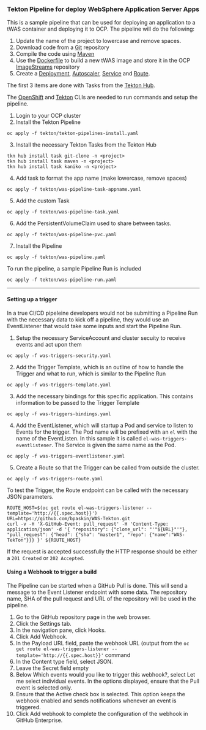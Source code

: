 ### Tekton Pipeline for deploy WebSphere Application Server Apps ###

This is a sample pipeline that can be used for deploying an application to a tWAS container and deploying it to OCP.  The pipeline will do the following:

1. Update the name of the project to lowercase and remove spaces.
2. Download code from a [Git](https://github.com) repository
3. Compile the code using [Maven](https://maven.apache.org)
4. Use the [Dockerfile](https://docs.docker.com/engine/reference/builder/) to build a new tWAS image and store it in the OCP [ImageStreams](https://docs.openshift.com/container-platform/4.10/openshift_images/image-streams-manage.html) repository
5. Create a [Deployment](https://kubernetes.io/docs/concepts/workloads/controllers/deployment/), [Autoscaler](https://kubernetes.io/docs/tasks/run-application/horizontal-pod-autoscale/), [Service](https://kubernetes.io/docs/concepts/services-networking/service/) and [Route](https://docs.openshift.com/container-platform/4.10/networking/routes/route-configuration.html).	

The first 3 items are done with Tasks from the [Tekton Hub](https://hub.tekton.dev).

The [OpenShift](https://mirror.openshift.com/pub/openshift-v4/clients/oc/latest/) and [Tekton](https://github.com/tektoncd/cli/releases) CLIs are needed to run commands and setup the pipeline.

1. Login to your OCP cluster
2. Install the Tekton Pipeline
```
oc apply -f tekton/tekton-pipelines-install.yaml
```
3. Install the necessary Tekton Tasks from the Tekton Hub
```
tkn hub install task git-clone -n <project>
tkn hub install task maven -n <project>
tkn hub install task kaniko -n <project>
```
4. Add task to format the app name (make lowercase, remove spaces)
```
oc apply -f tekton/was-pipeline-task-appname.yaml 
```
5. Add the custom Task
```
oc apply -f tekton/was-pipeline-task.yaml 
```
6. Add the PersistentVolumeClaim used to share between tasks.
```
oc apply -f tekton/was-pipeline-pvc.yaml
```
7. Install the Pipeline
```
oc apply -f tekton/was-pipeline.yaml
```

To run the pipeline, a sample Pipeline Run is included
```
oc apply -f tekton/was-pipeline-run.yaml
```
---
#### Setting up a trigger ####

In a true CI/CD pipeleine developers would not be submitting a Pipeline Run with the necessary data to kick off a pipeline, they would use an EventListener that would take some inputs and start the Pipeline Run.  

1. Setup the necessary ServiceAccount and cluster secuity to receive events and act upon them
```
oc apply -f was-triggers-security.yaml
```
2. Add the Trigger Template, which is an outline of how to handle the Trigger and what to run, which is similar to the Pipeline Run
```
oc apply -f was-triggers-template.yaml
```
3. Add the necessary bindings for this specific application.  This contains information to be passed to the Trigger Template
```
oc apply -f was-triggers-bindings.yaml
```
4. Add the EventListener, which will startup a Pod and service to listen to Events for the trigger.  The Pod name will be prefixed with an `el` with the name of the EventListen.  In this sample it is called `el-was-triggers-eventlistener`.  The Service is given the same name as the Pod.
```
oc apply -f was-triggers-eventlistener.yaml
```
5. Create a Route so that the Trigger can be called from outside the cluster.
```
oc apply -f was-triggers-route.yaml
```
To test the Trigger, the Route endpoint can be called with the necessary JSON parameters. 
```
ROUTE_HOST=$(oc get route el-was-triggers-listener --template='http://{{.spec.host}}')
URL=https://github.com/bpaskin/WAS-Tekton.git
curl -v -H 'X-GitHub-Event: pull_request' -H 'Content-Type: application/json' -d '{ "repository": {"clone_url": "'"${URL}"'"}, "pull_request": {"head": {"sha": "master1", "repo": {"name":"WAS-TekTon"}}} }' ${ROUTE_HOST}
```
If the request is accepted successfully the HTTP response should be either a `201 Created` or `202 Accepted`. 

#### Using a Webhook to trigger a build ####

The Pipeline can be started when a GitHub Pull is done.  This will send a message to the Event Listener endpoint with some data.  The repository name, SHA of the pull request and URL of the repository will be used in the pipeline.

1. Go to the GitHub repository page in the web browser.
2. Click the Settings tab.
3. In the navigation pane, click Hooks.
4. Click Add Webhook.
5. In the Payload URL field, paste the webhook URL (output from the `oc get route el-was-triggers-listener --template='http://{{.spec.host}}'` command
6. In the Content type field, select JSON.
7. Leave the Secret field empty
8. Below Which events would you like to trigger this webhook?, select Let me select individual events. In the options displayed, ensure that the Pull event is selected only.
9. Ensure that the Active check box is selected. This option keeps the webhook enabled and sends notifications whenever an event is triggered.
10. Click Add webhook to complete the configuration of the webhook in GitHub Enterprise.

